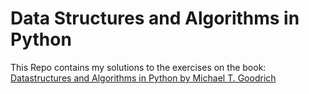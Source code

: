 # Data Structures and Algorithms in Python
This Repo contains my solutions to the exercises on the book: [Datastructures and Algorithms in Python by Michael T. Goodrich](https://www.amazon.com/Structures-Algorithms-Python-Michael-Goodrich/dp/1118290275)
